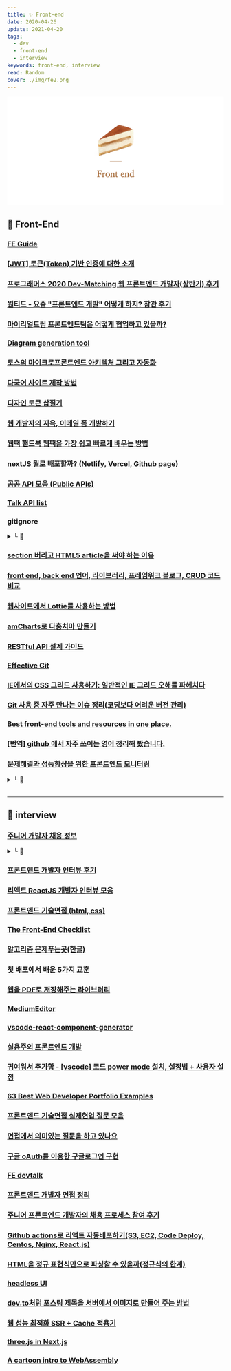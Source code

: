 ```yaml
---
title: ✨ Front-end
date: 2020-04-26
update: 2021-04-20
tags:
  - dev
  - front-end
  - interview
keywords: front-end, interview
read: Random
cover: ./img/fe2.png
---
```


![](img/fe3.png)

## 📄 Front-End

### [FE Guide](https://ui.toast.com/fe-guide/ko/)

### [[JWT] 토큰(Token) 기반 인증에 대한 소개](https://velopert.com/2350)

### [프로그래머스 2020 Dev-Matching 웹 프론트엔드 개발자(상반기) 후기](https://taeny.dev/essay/%ED%94%84%EB%A1%9C%EA%B7%B8%EB%9E%98%EB%A8%B8%EC%8A%A4-2020-dev-matching-%EC%9B%B9-%ED%94%84%EB%A1%A0%ED%8A%B8%EC%97%94%EB%93%9C-%EA%B0%9C%EB%B0%9C%EC%9E%90(%EC%83%81%EB%B0%98%EA%B8%B0)-%ED%9B%84%EA%B8%B0/)

### [원티드 - 요즘 "프론트엔드 개발" 어떻게 하지? 참관 후기](https://velog.io/@velopert/%EC%9B%90%ED%8B%B0%EB%93%9C-%EC%9A%94%EC%A6%98-%ED%94%84%EB%A1%A0%ED%8A%B8%EC%97%94%EB%93%9C-%EA%B0%9C%EB%B0%9C-%EC%96%B4%EB%96%BB%EA%B2%8C-%ED%95%98%EC%A7%80-%EC%B0%B8%EA%B4%80-%ED%9B%84%EA%B8%B0)

### [마이리얼트립 프론트엔드팀은 어떻게 협업하고 있을까?](https://medium.com/myrealtrip-product/frontend-cowork-9cdb125da1ef)

### [Diagram generation tool](https://www.diagram.codes/?fbclid=IwAR1yO3FFbG2jjlp9joRHBFf-HrdCa1YfQ9KvA0vytljvm-dsfV9Lu8wfzN8)

### [토스의 마이크로프론트엔드 아키텍처 그리고 자동화](https://sojin.io/article/%ed%86%a0%ec%8a%a4%ec%9d%98-%eb%a7%88%ec%9d%b4%ed%81%ac%eb%a1%9c%ed%94%84%eb%a1%a0%ed%8a%b8%ec%97%94%eb%93%9c-%ec%95%84%ed%82%a4%ed%85%8d%ec%b2%98-%ea%b7%b8%eb%a6%ac%ea%b3%a0-%ec%9e%90%eb%8f%99%ed%99%94/)

### [다국어 사이트 제작 방법](https://drive.google.com/file/d/1u4PWrEIgca5j9tG4fwghc3GsZGWSGAmg/view)

### [디자인 토큰 삽질기](https://imch.dev/posts/some-waste-of-times-for-design-token)

### [웹 개발자의 지옥, 이메일 폼 개발하기](https://vallista.kr/2019/12/27/%EC%9B%B9-%EA%B0%9C%EB%B0%9C%EC%9E%90%EC%9D%98-%EC%A7%80%EC%98%A5-%EC%9D%B4%EB%A9%94%EC%9D%BC-%ED%8F%BC-%EA%B0%9C%EB%B0%9C%ED%95%98%EA%B8%B0/)

### [웹팩 핸드북 웹팩을 가장 쉽고 빠르게 배우는 방법](https://joshua1988.github.io/webpack-guide/)

### [nextJS 뭘로 배포할까? (Netlify, Vercel, Github page)](https://taeny.dev/javascript/nextjs-with-deployment-platform/)

### [공공 API 모음 (Public APIs)](https://j.mp/36m2y39)

### [Talk API list](https://develope.dev/apilist.php)

### gitignore
<details><summary> └  🔗 </summary>

- [일반적으로 .gitignore에 등록하는 파일 [Git]](https://ghwlchlaks.github.io/gitignore-filelist)
- [gitignore 템플릿 모음](https://github.com/github/gitignore)
- [gitignore](http://gitignore.io/)

</details>

### [section 버리고 HTML5 article을 써야 하는 이유](https://webactually.com/2020/03/%3Csection%3E%EC%9D%84-%EB%B2%84%EB%A6%AC%EA%B3%A0-HTML5-%3Carticle%3E%EC%9D%84-%EC%8D%A8%EC%95%BC-%ED%95%98%EB%8A%94-%EC%9D%B4%EC%9C%A0/)

### [front end, back end 언어, 라이브러리, 프레임워크 블로그, CRUD 코드 비교](https://realworld.io/)

### [웹사이트에서 Lottie를 사용하는 방법](https://tagilog.tistory.com/620)

### [amCharts로 다홍치마 만들기](https://m.blog.naver.com/tmondev/220543006970)

### [RESTful API 설계 가이드](https://sanghaklee.tistory.com/57)

### [Effective Git](https://www.slideshare.net/kexplo/ndc2016-effective-git)

### [IE에서의 CSS 그리드 사용하기: 일반적인 IE 그리드 오해를 파헤치다](https://webactually.com/2020/01/ie%EC%97%90%EC%84%9C%EC%9D%98-css-%EA%B7%B8%EB%A6%AC%EB%93%9C-%EC%82%AC%EC%9A%A9%ED%95%98%EA%B8%B0-%EC%9D%BC%EB%B0%98%EC%A0%81%EC%9D%B8-ie-%EA%B7%B8%EB%A6%AC%EB%93%9C-%EC%98%A4%ED%95%B4%EB%A5%BC/)

### [Git 사용 중 자주 만나는 이슈 정리(코딩보다 어려운 버전 관리)](https://parksb.github.io/article/28.html)

### [Best front-end tools and resources in one place.](https://frontbook.dev/)

### [[번역] github 에서 자주 쓰이는 영어 정리해 봤습니다. ](https://tagilog.tistory.com/588)

### [문제해결과 성능항샹을 위한 프론트엔드 모니터링](https://www.smashingmagazine.com/2020/01/front-end-performance-checklist-2020-pdf-pages/)
<details><summary> └  📝 </summary>

- 자바스크립트, 폰트, 이미지 렌더링, 서버사이드, 호이스팅, 코드분할, 로딩패턴 등

### [Front-End Performance Checklist 2020 [PDF, Apple Pages, MS Word]](https://www.smashingmagazine.com/2020/01/front-end-performance-checklist-2020-pdf-pages/)


</details>

<br/>
<hr>

## 📄 interview

### [주니어 개발자 채용 정보](https://j.mp/2VdXQPZ)  
<details><summary> └  📝 </summary>

구직 팁, 이직 이야기, 이력서&포트폴리오 작성법, 면접 팁

</details>

### [프론트엔드 개발자 인터뷰 후기](https://j.mp/2XkKILy) 

### [리액트 ReactJS 개발자 인터뷰 모음](https://j.mp/2yMdj2e)

### [프론트엔드 기술면접 (html, css)](https://j.mp/2JWoKXb)

### [The Front-End Checklist](https://frontendchecklist.io/)

### [알고리즘 문제푸는곳(한글)](https://yeu.kr/#html,pmd=missions)

### [첫 배포에서 배운 5가지 교훈](https://www.learningman.co/firstdeployment/)

### [웹을 PDF로 저장해주는 라이브러리](https://github.com/crabbly/print.js)

### [MediumEditor](https://yabwe.github.io/medium-editor/)

### [vscode-react-component-generator](https://github.com/IcodeNet/vscode-react-component-generator)

### [실용주의 프론트엔드 개발](https://peter-cho.gitbook.io/book/)

### [귀여워서 추가함 - [vscode] 코드 power mode 설치, 설정법 + 사용자 설정](https://boheeee.tistory.com/15)

### [63 Best Web Developer Portfolio Examples](https://www.noupe.com/design/web-developer-portfolio-examples.html)

### [프론트엔드 기술면접 실제현업 질문 모음](https://realmojo.tistory.com/300)

### [면접에서 의미있는 질문을 하고 있나요](https://vallista.kr/2020/06/14/%EB%A9%B4%EC%A0%91%EC%97%90%EC%84%9C-%EC%9D%98%EB%AF%B8%EC%9E%88%EB%8A%94-%EC%A7%88%EB%AC%B8%EC%9D%84-%ED%95%98%EA%B3%A0-%EC%9E%88%EB%82%98%EC%9A%94/)

### [구글 oAuth를 이용한 구글로그인 구현](https://www.joinc.co.kr/w/man/12/oAuth2/Google)

### [FE devtalk](https://github.com/NAVER-FEPlatform/FEDevtalk)

### [프론트엔드 개발자 면접 정리](https://velog.io/@suyeonme/%ED%9B%84%EA%B8%B0-%ED%94%84%EB%A1%A0%ED%8A%B8%EC%97%94%EB%93%9C-%EA%B0%9C%EB%B0%9C%EC%9E%90-%EB%A9%B4%EC%A0%91-%EC%A0%95%EB%A6%AC)

### [주니어 프론트엔드 개발자의 채용 프로세스 참여 후기](https://zuminternet.github.io/zum-front-recurit-review/)

### [Github actions로 리액트 자동배포하기(S3, EC2, Code Deploy, Centos, Nginx, React.js)](https://namunamu1105.medium.com/github-actions%EB%A1%9C-%EB%A6%AC%EC%95%A1%ED%8A%B8-%EC%9E%90%EB%8F%99%EB%B0%B0%ED%8F%AC%ED%95%98%EA%B8%B0-s3-ec2-code-deploy-centos-nginx-react-js-e6f54a6e69bc)

### [HTML을 정규 표현식만으로 파싱할 수 있을까(정규식의 한계)](https://evan-moon.github.io/2021/05/07/why-regexp-called-regexp/)

### [headless UI](https://jbee.io/react/headless-concept/)

### [dev.to처럼 포스팅 제목을 서버에서 이미지로 만들어 주는 방법](https://nabigraphics.medium.com/dev-to%EC%B2%98%EB%9F%BC-%ED%8F%AC%EC%8A%A4%ED%8C%85-%EC%A0%9C%EB%AA%A9%EC%9D%84-%EC%9D%B4%EB%AF%B8%EC%A7%80%EB%A1%9C-%EB%A7%8C%EB%93%A4%EC%96%B4%EC%84%9C-%EB%A7%81%ED%81%AC-%EB%AF%B8%EB%A6%AC%EB%B3%B4%EA%B8%B0-link-preview-%EC%9D%B4%EB%AF%B8%EC%A7%80%EC%97%90-%EB%84%A3%EC%96%B4%EB%B3%B4%EC%9E%90-ec9157a1ce8f)

### [웹 성능 최적화 SSR + Cache 적용기](https://medium.com/wantedjobs/%EC%9B%B9-%EC%84%B1%EB%8A%A5-%EC%B5%9C%EC%A0%81%ED%99%94-ssr-cache-%EC%A0%81%EC%9A%A9%EA%B8%B0-bf022e3a1a72)

### [three.js in Next.js](https://pr-o.medium.com/three-js-in-next-js-73d65c2dedb6)

### [A cartoon intro to WebAssembly](https://hacks.mozilla.org/2017/02/a-cartoon-intro-to-webassembly/?utm_source=dev-newsletter&utm_medium=email&utm_campaign=mar2-2017)
